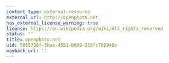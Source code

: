 ```yaml
---
content_type: external-resource
external_url: http://openphoto.net
has_external_license_warning: true
license: https://en.wikipedia.org/wiki/All_rights_reserved
status: ''
title: openphoto.net
uid: 5855758f-3baa-4551-b099-230fc788940e
wayback_url: ''
---
```

